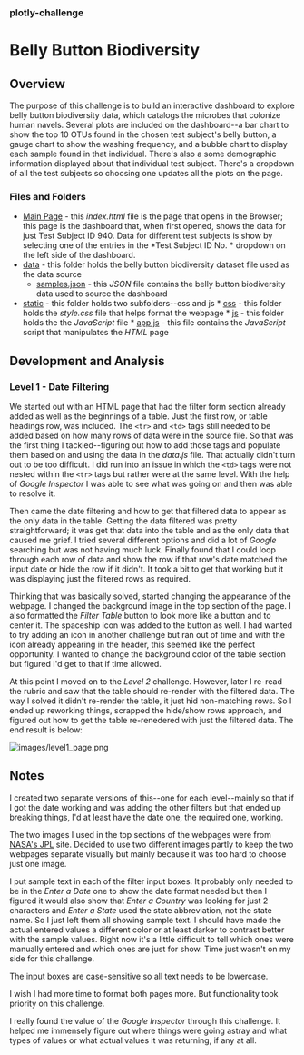 ### plotly-challenge
# Belly Button Biodiversity

## Overview

The purpose of this challenge is to build an interactive dashboard to explore belly button biodiversity data, which catalogs the microbes that colonize human navels. Several plots are included on the dashboard--a bar chart to show the top 10 OTUs found in the chosen test subject's belly button, a gauge chart to show the washing frequency, and a bubble chart to display each sample found in that individual. There's also a some demographic information displayed about that individual test subject. There's a dropdown of all the test subjects so choosing one updates all the plots on the page.


### Files and Folders

* [Main Page](index.html) - this *index.html* file is the page that opens in the Browser; this page is the dashboard that, when first opened, shows the data for just Test Subject ID 940. Data for different test subjects is show by selecting one of the entries in the *Test Subject ID No. * dropdown on the left side of the dashboard.
* [data](data/) - this folder holds the belly button biodiversity dataset file used as the data source
    * [samples.json](data/samples.json) - this *JSON* file contains the belly button biodiversity data used to source the dashboard
* [static](static/) - this folder holds two subfolders--css and js
        * [css](static/css/) - this folder holds the *style.css* file that helps format the webpage
        * [js](static/js/) - this folder holds the the *JavaScript* file
            * [app.js](static/js/app.js) - this file contains the *JavaScript* script that manipulates the *HTML* page


## Development and Analysis

### Level 1 - Date Filtering

We started out with an HTML page that had the filter form section already added as well as the beginnings of a table. Just the first row, or table headings row, was included. The `<tr>` and `<td>` tags still needed to be added based on how many rows of data were in the source file. So that was the first thing I tackled--figuring out how to add those tags and populate them based on and using the data in the *data.js* file. That actually didn't turn out to be too difficult. I did run into an issue in which the `<td>` tags were not nested within the `<tr>` tags but rather were at the same level. With the help of *Google Inspector* I was able to see what was going on and then was able to resolve it. 

Then came the date filtering and how to get that filtered data to appear as the only data in the table. Getting the data filtered was pretty straightforward; it was get that data into the table and as the only data that caused me grief. I tried several different options and did a lot of *Google* searching but was not having much luck. Finally found that I could loop through each row of data and show the row if that row's date matched the input date or hide the row if it didn't. It took a bit to get that working but it was displaying just the filtered rows as required. 

Thinking that was basically solved, started changing the appearance of the webpage. I changed the background image in the top section of the page. I also formatted the *Filter Table* button to look more like a button and to center it. The spaceship icon was added to the button as well. I had wanted to try adding an icon in another challenge but ran out of time and with the icon already appearing in the header, this seemed like the perfect opportunity. I wanted to change the background color of the table section but figured I'd get to that if time allowed. 

At this point I moved on to the *Level 2* challenge. However, later I re-read the rubric and saw that the table should re-render with the filtered data. The way I solved it didn't re-render the table, it just hid non-matching rows. So I ended up reworking things, scrapped the hide/show rows approach, and figured out how to get the table re-renedered with just the filtered data. The end result is below:

![images/level1_page.png](images/level1_page.PNG)


## Notes

I created two separate versions of this--one for each level--mainly so that if I got the date working and was adding the other filters but that ended up breaking things, I'd at least have the date one, the required one, working.

The two images I used in the top sections of the webpages were from [NASA's JPL](https://www.jpl.nasa.gov/spaceimages/?search=&category=Mars) site. Decided to use two different images partly to keep the two webpages separate visually but mainly because it was too hard to choose just one image.

I put sample text in each of the filter input boxes. It probably only needed to be in the *Enter a Date* one to show the date format needed but then I figured it would also show that *Enter a Country* was looking for just 2 characters and *Enter a State* used the state abbreviation, not the state name. So I just left them all showing sample text. I should have made the actual entered values a different color or at least darker to contrast better with the sample values. Right now it's a little difficult to tell which ones were manually entered and which ones are just for show. Time just wasn't on my side for this challenge.

The input boxes are case-sensitive so all text needs to be lowercase.

I wish I had more time to format both pages more. But functionality took priority on this challenge.

I really found the value of the *Google Inspector* through this challenge. It helped me immensely figure out where things were going astray and what types of values or what actual values it was returning, if any at all.
